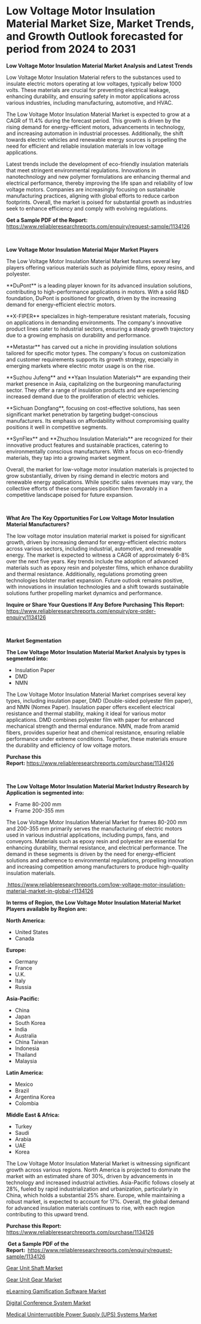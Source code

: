 <p><h1>Low Voltage Motor Insulation Material Market Size, Market Trends, and Growth Outlook forecasted for period from 2024 to 2031</h1></p><p><strong>Low Voltage Motor Insulation Material Market Analysis and Latest Trends</strong></p>
<p><p>Low Voltage Motor Insulation Material refers to the substances used to insulate electric motors operating at low voltages, typically below 1000 volts. These materials are crucial for preventing electrical leakage, enhancing durability, and ensuring safety in motor applications across various industries, including manufacturing, automotive, and HVAC. </p><p>The Low Voltage Motor Insulation Material Market is expected to grow at a CAGR of 11.4% during the forecast period. This growth is driven by the rising demand for energy-efficient motors, advancements in technology, and increasing automation in industrial processes. Additionally, the shift towards electric vehicles and renewable energy sources is propelling the need for efficient and reliable insulation materials in low voltage applications. </p><p>Latest trends include the development of eco-friendly insulation materials that meet stringent environmental regulations. Innovations in nanotechnology and new polymer formulations are enhancing thermal and electrical performance, thereby improving the life span and reliability of low voltage motors. Companies are increasingly focusing on sustainable manufacturing practices, aligning with global efforts to reduce carbon footprints. Overall, the market is poised for substantial growth as industries seek to enhance efficiency and comply with evolving regulations.</p></p>
<p><strong>Get a Sample PDF of the Report:&nbsp;</strong> <a href="https://www.reliableresearchreports.com/enquiry/request-sample/1134126?utm_campaign=3&utm_medium=2&utm_source=Github&utm_content=ia&utm_term=08102024&utm_id=low-voltage-motor-insulation-material">https://www.reliableresearchreports.com/enquiry/request-sample/1134126</a></p>
<p>&nbsp;</p>
<p><strong>Low Voltage Motor Insulation Material Major Market Players</strong></p>
<p><p>The Low Voltage Motor Insulation Material Market features several key players offering various materials such as polyimide films, epoxy resins, and polyester. </p><p>**DuPont** is a leading player known for its advanced insulation solutions, contributing to high-performance applications in motors. With a solid R&D foundation, DuPont is positioned for growth, driven by the increasing demand for energy-efficient electric motors.</p><p>**X-FIPER** specializes in high-temperature resistant materials, focusing on applications in demanding environments. The company's innovative product lines cater to industrial sectors, ensuring a steady growth trajectory due to a growing emphasis on durability and performance.</p><p>**Metastar** has carved out a niche in providing insulation solutions tailored for specific motor types. The company's focus on customization and customer requirements supports its growth strategy, especially in emerging markets where electric motor usage is on the rise.</p><p>**Suzhou Jufeng** and **Yaan Insulation Materials** are expanding their market presence in Asia, capitalizing on the burgeoning manufacturing sector. They offer a range of insulation products and are experiencing increased demand due to the proliferation of electric vehicles.</p><p>**Sichuan Dongfang**, focusing on cost-effective solutions, has seen significant market penetration by targeting budget-conscious manufacturers. Its emphasis on affordability without compromising quality positions it well in competitive segments.</p><p>**SynFlex** and **Zhuzhou Insulation Materials** are recognized for their innovative product features and sustainable practices, catering to environmentally conscious manufacturers. With a focus on eco-friendly materials, they tap into a growing market segment.</p><p>Overall, the market for low-voltage motor insulation materials is projected to grow substantially, driven by rising demand in electric motors and renewable energy applications. While specific sales revenues may vary, the collective efforts of these companies position them favorably in a competitive landscape poised for future expansion.</p></p>
<p>&nbsp;</p>
<p><strong>What Are The Key Opportunities For Low Voltage Motor Insulation Material Manufacturers?</strong></p>
<p><p>The low voltage motor insulation material market is poised for significant growth, driven by increasing demand for energy-efficient electric motors across various sectors, including industrial, automotive, and renewable energy. The market is expected to witness a CAGR of approximately 6-8% over the next five years. Key trends include the adoption of advanced materials such as epoxy resin and polyester films, which enhance durability and thermal resistance. Additionally, regulations promoting green technologies bolster market expansion. Future outlook remains positive, with innovations in insulation technologies and a shift towards sustainable solutions further propelling market dynamics and performance.</p></p>
<p><strong>Inquire or Share Your Questions If Any Before Purchasing This Report:</strong> <a href="https://www.reliableresearchreports.com/enquiry/pre-order-enquiry/1134126?utm_campaign=3&utm_medium=2&utm_source=Github&utm_content=ia&utm_term=08102024&utm_id=low-voltage-motor-insulation-material">https://www.reliableresearchreports.com/enquiry/pre-order-enquiry/1134126</a></p>
<p>&nbsp;</p>
<p><strong>Market Segmentation</strong></p>
<p><strong>The Low Voltage Motor Insulation Material Market Analysis by types is segmented into:</strong></p>
<p><ul><li>Insulation Paper</li><li>DMD</li><li>NMN</li></ul></p>
<p><p>The Low Voltage Motor Insulation Material Market comprises several key types, including insulation paper, DMD (Double-sided polyester film paper), and NMN (Nomex Paper). Insulation paper offers excellent electrical resistance and thermal stability, making it ideal for various motor applications. DMD combines polyester film with paper for enhanced mechanical strength and thermal endurance. NMN, made from aramid fibers, provides superior heat and chemical resistance, ensuring reliable performance under extreme conditions. Together, these materials ensure the durability and efficiency of low voltage motors.</p></p>
<p><strong>Purchase this Report:&nbsp;</strong><a href="https://www.reliableresearchreports.com/purchase/1134126?utm_campaign=3&utm_medium=2&utm_source=Github&utm_content=ia&utm_term=08102024&utm_id=low-voltage-motor-insulation-material">https://www.reliableresearchreports.com/purchase/1134126</a></p>
<p>&nbsp;</p>
<p><strong>The Low Voltage Motor Insulation Material Market Industry Research by Application is segmented into:</strong></p>
<p><ul><li>Frame 80-200 mm</li><li>Frame 200-355 mm</li></ul></p>
<p><p>The Low Voltage Motor Insulation Material Market for frames 80-200 mm and 200-355 mm primarily serves the manufacturing of electric motors used in various industrial applications, including pumps, fans, and conveyors. Materials such as epoxy resin and polyester are essential for enhancing durability, thermal resistance, and electrical performance. The demand in these segments is driven by the need for energy-efficient solutions and adherence to environmental regulations, propelling innovation and increasing competition among manufacturers to produce high-quality insulation materials.</p></p>
<p><a href="https://www.reliableresearchreports.com/low-voltage-motor-insulation-material-market-in-global-r1134126?utm_campaign=3&utm_medium=2&utm_source=Github&utm_content=ia&utm_term=08102024&utm_id=low-voltage-motor-insulation-material">&nbsp;https://www.reliableresearchreports.com/low-voltage-motor-insulation-material-market-in-global-r1134126</a></p>
<p><strong>In terms of Region, the Low Voltage Motor Insulation Material Market Players available by Region are:</strong></p>
<p>
    <p> <strong> North America: </strong>
        <ul>
            <li>United States</li>
            <li>Canada</li>
        </ul>
        </p> 
    <p> <strong> Europe: </strong>
        <ul>
            <li>Germany</li>
            <li>France</li>
            <li>U.K.</li>
            <li>Italy</li>
            <li>Russia</li>
        </ul>
        </p> 
    <p> <strong> Asia-Pacific: </strong>
        <ul>
            <li>China</li>
            <li>Japan</li>
            <li>South Korea</li>
            <li>India</li>
            <li>Australia</li>
            <li>China Taiwan</li>
            <li>Indonesia</li>
            <li>Thailand</li>
            <li>Malaysia</li>
        </ul>
        </p> 
    <p> <strong> Latin America: </strong>
        <ul>
            <li>Mexico</li>
            <li>Brazil</li>
            <li>Argentina Korea</li>
            <li>Colombia</li>
        </ul>
        </p> 
    <p> <strong> Middle East & Africa: </strong>
        <ul>
            <li>Turkey</li>
            <li>Saudi</li>
            <li>Arabia</li>
            <li>UAE</li>
            <li>Korea</li>
        </ul>
    </p>
    </p>
<p><p>The Low Voltage Motor Insulation Material Market is witnessing significant growth across various regions. North America is projected to dominate the market with an estimated share of 30%, driven by advancements in technology and increased industrial activities. Asia-Pacific follows closely at 28%, fueled by rapid industrialization and urbanization, particularly in China, which holds a substantial 25% share. Europe, while maintaining a robust market, is expected to account for 17%. Overall, the global demand for advanced insulation materials continues to rise, with each region contributing to this upward trend.</p></p>
<p><strong>Purchase this Report: </strong><a href="https://www.reliableresearchreports.com/purchase/1134126?utm_campaign=3&utm_medium=2&utm_source=Github&utm_content=ia&utm_term=08102024&utm_id=low-voltage-motor-insulation-material">https://www.reliableresearchreports.com/purchase/1134126</a></p>
<p>&nbsp;<strong>Get a Sample PDF of the Report:&nbsp;&nbsp;</strong><a href="https://www.reliableresearchreports.com/enquiry/request-sample/1134126?utm_campaign=3&utm_medium=2&utm_source=Github&utm_content=ia&utm_term=08102024&utm_id=low-voltage-motor-insulation-material">https://www.reliableresearchreports.com/enquiry/request-sample/1134126</a></p>
<p><strong></strong></p>
<p><p><a href="https://github.com/abbislposival/Market-Research-Report-List-1/blob/main/gear-unit-shaft-market.md?utm_campaign=3&utm_medium=2&utm_source=Github&utm_content=ia&utm_term=08102024&utm_id=low-voltage-motor-insulation-material">Gear Unit Shaft Market</a></p><p><a href="https://github.com/ParvinKhatun77/Market-Research-Report-List-1/blob/main/gear-unit-gear-market.md?utm_campaign=3&utm_medium=2&utm_source=Github&utm_content=ia&utm_term=08102024&utm_id=low-voltage-motor-insulation-material">Gear Unit Gear Market</a></p><p><a href="https://www.linkedin.com/pulse/pulse-elearning-gamification-software-rhythms-change-market-axkif?utm_campaign=3&utm_medium=2&utm_source=Github&utm_content=ia&utm_term=08102024&utm_id=low-voltage-motor-insulation-material">eLearning Gamification Software Market</a></p><p><a href="https://www.linkedin.com/pulse/digital-conference-system-market-trends-growth-outlook-9prbf?utm_campaign=3&utm_medium=2&utm_source=Github&utm_content=ia&utm_term=08102024&utm_id=low-voltage-motor-insulation-material">Digital Conference System Market</a></p><p><a href="https://issuu.com/reportprime-2/docs/medical-uninterruptible-power-suppl_7a945b2f4c1595?utm_campaign=3&utm_medium=2&utm_source=Github&utm_content=ia&utm_term=08102024&utm_id=low-voltage-motor-insulation-material">Medical Uninterruptible Power Supply (UPS) Systems Market</a></p></p>